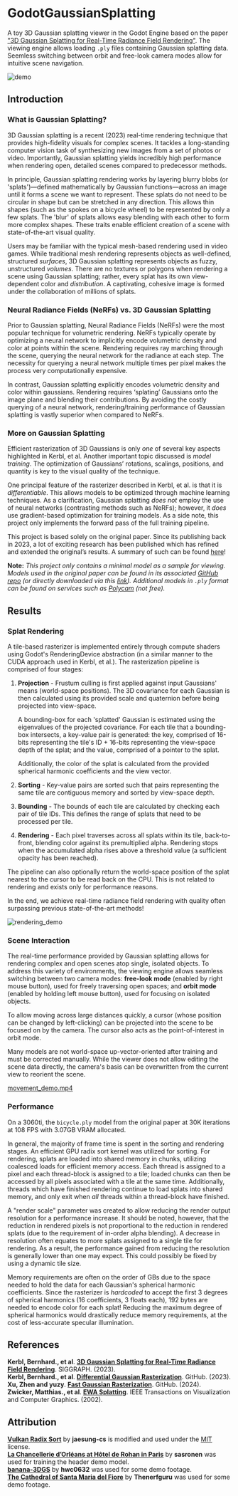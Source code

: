 # GodotGaussianSplatting
A toy 3D Gaussian splatting viewer in the Godot Engine based on the paper ["3D Gaussian Splatting for Real-Time Radiance Field Rendering"](https://repo-sam.inria.fr/fungraph/3d-gaussian-splatting/). The viewing engine allows loading `.ply` files containing Gaussian splatting data. Seemless switching between orbit and free-look camera modes allow for intuitive scene navigation.

![demo](https://github.com/user-attachments/assets/a83c4cb8-ee3e-4d4f-ba64-341e36dbeebf)

## Introduction
### What is Gaussian Splatting?
3D Gaussian splatting is a recent (2023) real-time rendering technique that provides high-fidelity visuals for complex scenes. It tackles a long-standing computer vision task of synthesizing new images from a set of photos or video. Importantly, Gaussian splatting yields incredibly high performance when rendering open, detailed scenes compared to predecessor methods.

In principle, Gaussian splatting rendering works by layering blurry blobs (or 'splats')—defined mathematically by Gaussian functions—across an image until it forms a scene we want to represent. These splats do not need to be circular in shape but can be stretched in any direction. This allows thin shapes (such as the spokes on a bicycle wheel) to be represented by only a few splats. The 'blur' of splats allows easy blending with each other to form more complex shapes. These traits enable efficient creation of a scene with state-of-the-art visual quality.

Users may be familiar with the typical mesh-based rendering used in video games. While traditional mesh rendering represents objects as well-defined, structured *surfaces*, 3D Gaussian splatting represents objects as fuzzy, unstructured *volumes*. There are no textures or polygons when rendering a scene using Gaussian splatting; rather, every splat has its own view-dependent color and *distribution*. A captivating, cohesive image is formed under the collaboration of millions of splats.

### Neural Radiance Fields (NeRFs) vs. 3D Gaussian Splatting
Prior to Gaussian splatting, Neural Radiance Fields (NeRFs) were the most popular technique for volumetric rendering. NeRFs typically operate by optimizing a neural network to implicitly encode volumetric density and color at points within the scene. Rendering requires ray marching through the scene, querying the neural network for the radiance at each step. The necessity for querying a neural network multiple times per pixel makes the process very computationally expensive.

In contrast, Gaussian splatting explicitly encodes volumetric density and color within gaussians. Rendering requires ‘splating’ Gaussians onto the image plane and blending their contributions. By avoiding the costly querying of a neural network, rendering/training performance of Gaussian splatting is vastly superior when compared to NeRFs. 

### More on Gaussian Splatting
Efficient rasterization of 3D Gaussians is only *one* of several key aspects highlighted in Kerbl, et al. Another important topic discussed is *model training*. The optimization of Gaussians’ rotations, scalings, positions, and quantity is key to the visual quality of the technique.

One principal feature of the rasterizer described in Kerbl, et al. is that it is *differentiable*. This allows models to be optimized through machine learning techniques. As a clarification, Gaussian splatting *does not* employ the use of neural networks (contrasting methods such as NeRFs); however, it *does* use gradient-based optimization for training models. As a side note, this project only implements the forward pass of the full training pipeline.
    
This project is based solely on the original paper. Since its publishing back in 2023, a lot of exciting research has been published which has refined and extended the original’s results. A summary of such can be found [here](https://github.com/MrNeRF/awesome-3D-gaussian-splatting)!

**Note:** *This project only contains a minimal model as a sample for viewing. Models used in the original paper can be found in its associated [GitHub repo](https://github.com/graphdeco-inria/gaussian-splatting) (or directly downloaded via this [link](https://repo-sam.inria.fr/fungraph/3d-gaussian-splatting/datasets/pretrained/models.zip)). Additional models in `.ply` format can be found on services such as [Polycam](https://poly.cam/) (not free).*

## Results

### Splat Rendering
A tile-based rasterizer is implemented entirely through compute shaders using Godot's RenderingDevice abstraction (in a similar manner to the CUDA approach used in Kerbl, et al.). The rasterization pipeline is comprised of four stages:
  1. **Projection** - Frustum culling is first applied against input Gaussians' means (world-space positions). The 3D covariance for each Gaussian is then calculated using its provided scale and quaternion before being projected into view-space.
    
     A bounding-box for each 'splatted' Gaussian is estimated using the eigenvalues of the projected covariance. For each tile that a bounding-box intersects, a key-value pair is generated: the key, comprised of 16-bits representing the tile's ID + 16-bits representing the view-space depth of the splat; and the value, comprised of a pointer to the splat.

     Additionally, the color of the splat is calculated from the provided spherical harmonic coefficients and the view vector.
  4. **Sorting** - Key-value pairs are sorted such that pairs representing the same tile are contiguous memory and sorted by view-space depth.
  5. **Bounding** - The bounds of each tile are calculated by checking each pair of tile IDs. This defines the range of splats that need to be processed per tile.
  6. **Rendering** - Each pixel traverses across all splats within its tile, back-to-front, blending color against its premultiplied alpha. Rendering stops when the accumulated alpha rises above a threshold value (a sufficient opacity has been reached).

The pipeline can also optionally return the world-space position of the splat nearest to the cursor to be read back on the CPU. This is not related to rendering and exists only for performance reasons. 

In the end, we achieve real-time radiance field rendering with quality often surpassing previous state-of-the-art methods!

![rendering_demo](https://github.com/user-attachments/assets/20366e98-a733-416f-8fff-b865896e3e05)

### Scene Interaction
The real-time performance provided by Gaussian splatting allows for rendering complex and open scenes atop single, isolated objects. To address this variety of environments, the viewing engine allows seamless switching between two camera modes: **free-look mode** (enabled by right mouse button), used for freely traversing open spaces; and **orbit mode** (enabled by holding left mouse button), used for focusing on isolated objects. 

To allow moving across large distances quickly, a cursor (whose position can be changed by left-clicking) can be projected into the scene to be focused on by the camera. The cursor also acts as the point-of-interest in orbit mode.

Many models are not world-space up-vector-oriented after training and must be corrected manually. While the viewer does not allow editing the scene data directly, the camera's basis can be overwritten from the current view to reorient the scene.

[movement_demo.mp4](https://github.com/user-attachments/assets/63ed7619-53e8-418e-8cef-c6de8b10b2a6)


### Performance
On a 3060ti, the `bicycle.ply` model from the original paper at 30K iterations at 108 FPS with 3.07GB VRAM allocated.

In general, the majority of frame time is spent in the sorting and rendering stages. An efficient GPU radix sort kernel was utilized for sorting. For rendering, splats are loaded into shared memory in chunks, utilizing coalesced loads for efficient memory access. Each thread is assigned to a pixel and each thread-block is assigned to a tile; loaded chunks can then be accessed by all pixels associated with a tile at the same time. Additionally, threads which have finished rendering continue to load splats into shared memory, and only exit when *all* threads within a thread-block have finished.

A "render scale" parameter was created to allow reducing the render output resolution for a performance increase. It should be noted, however, that the reduction in rendered pixels is not proportional to the reduction in rendered splats (due to the requirement of in-order alpha blending). A decrease in resolution often equates to more splats assigned to a single tile for rendering. As a result, the performance gained from reducing the resolution is generally lower than one may expect. This could possibly be fixed by using a dynamic tile size.

Memory requirements are often on the order of GBs due to the space needed to hold the data for each Gaussian's spherical harmonic coefficients. Since the rasterizer is *hardcoded* to accept the first 3 degrees of spherical harmonics (16 coefficients, 3 floats each), 192 bytes are needed to encode color for each splat! Reducing the maximum degree of spherical harmonics would drastically reduce memory requirements, at the cost of less-accurate specular illumination.

## References
**Kerbl, Bernhard., et al**. **[3D Gaussian Splatting for Real-Time Radiance Field Rendering](https://repo-sam.inria.fr/fungraph/3d-gaussian-splatting/3d_gaussian_splatting_low.pdf)**. SIGGRAPH. (2023).\
**Kerbl, Bernhard., et al**. **[Differential Gaussian Rasterization](https://github.com/graphdeco-inria/diff-gaussian-rasterization)**. GitHub. (2023).\
**Xu, Zhen and yuzy**. **[Fast Gaussian Rasterization](https://github.com/dendenxu/fast-gaussian-rasterization)**. GitHub. (2024).\
**Zwicker, Matthias., et al**. **[EWA Splatting](https://www.cs.umd.edu/~zwicker/publications/EWASplatting-TVCG02.pdf)**. IEEE Transactions on Visualization and Computer Graphics. (2002).

## Attribution
**[Vulkan Radix Sort](https://github.com/jaesung-cs/vulkan_radix_sort)** by **jaesung-cs** is modified and used under the [MIT](https://github.com/jaesung-cs/vulkan_radix_sort/blob/master/LICENSE) license.\
**[La Chancellerie d’Orléans at Hôtel de Rohan in Paris](https://www.youtube.com/watch?v=vv3cvB6aNk8)** by **sasronen** was used for training the header demo model.\
**[banana-3DGS](https://poly.cam/capture/80e3d05c-d466-4ba2-a808-8db2bd7d4d3f?)** by **hwc0632** was used for some demo footage.\
**[The Cathedral of Santa Maria del Fiore](https://poly.cam/capture/80e3d05c-d466-4ba2-a808-8db2bd7d4d3f?)** by **Thenerfguru** was used for some demo footage.
